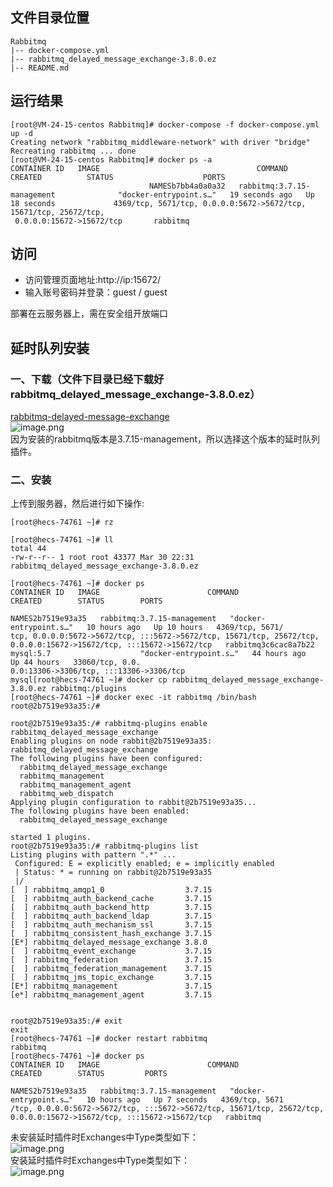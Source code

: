 ## 文件目录位置
```
Rabbitmq
|-- docker-compose.yml
|-- rabbitmq_delayed_message_exchange-3.8.0.ez
|-- README.md
```



## 运行结果
```
[root@VM-24-15-centos Rabbitmq]# docker-compose -f docker-compose.yml up -d
Creating network "rabbitmq_middleware-network" with driver "bridge"
Recreating rabbitmq ... done
[root@VM-24-15-centos Rabbitmq]# docker ps -a
CONTAINER ID   IMAGE                                   COMMAND                  CREATED          STATUS                    PORTS                                                             
                               NAMESb7bb4a0a0a32   rabbitmq:3.7.15-management              "docker-entrypoint.s…"   19 seconds ago   Up 18 seconds             4369/tcp, 5671/tcp, 0.0.0.0:5672->5672/tcp, 15671/tcp, 25672/tcp,
 0.0.0.0:15672->15672/tcp       rabbitmq
```
## 访问
  - 访问管理页面地址:http://ip:15672/
  - 输入账号密码并登录：guest  / guest
  
  部署在云服务器上，需在安全组开放端口
  
 ## 延时队列安装 
 
<a name="hMJEZ"></a>
### 一、下载（文件下目录已经下载好rabbitmq_delayed_message_exchange-3.8.0.ez）
[rabbitmq-delayed-message-exchange](https://github.com/rabbitmq/rabbitmq-delayed-message-exchange/releases/tag/v3.8.0)<br />![image.png](https://cdn.nlark.com/yuque/0/2022/png/1429632/1648685728111-21fa9aff-32d7-4b54-bac9-c493f98b9513.png#clientId=u13a0233c-5df1-4&crop=0&crop=0&crop=1&crop=1&from=paste&height=519&id=uc7a0bd05&margin=%5Bobject%20Object%5D&name=image.png&originHeight=519&originWidth=931&originalType=binary&ratio=1&rotation=0&showTitle=false&size=47608&status=done&style=none&taskId=uf7e57302-591e-4c58-8b15-55701dd041d&title=&width=931)<br />因为安装的rabbitmq版本是3.7.15-management，所以选择这个版本的延时队列插件。

<a name="DkNhq"></a>
### 二、安装
上传到服务器，然后进行如下操作:
```
[root@hecs-74761 ~]# rz

[root@hecs-74761 ~]# ll
total 44
-rw-r--r-- 1 root root 43377 Mar 30 22:31 rabbitmq_delayed_message_exchange-3.8.0.ez

```

```
[root@hecs-74761 ~]# docker ps
CONTAINER ID   IMAGE                        COMMAND                  CREATED        STATUS        PORTS           
                                                                                                                     NAMES2b7519e93a35   rabbitmq:3.7.15-management   "docker-entrypoint.s…"   10 hours ago   Up 10 hours   4369/tcp, 5671/
tcp, 0.0.0.0:5672->5672/tcp, :::5672->5672/tcp, 15671/tcp, 25672/tcp, 0.0.0.0:15672->15672/tcp, :::15672->15672/tcp   rabbitmq3c6cac8a7b22   mysql:5.7                    "docker-entrypoint.s…"   44 hours ago   Up 44 hours   33060/tcp, 0.0.
0.0:13306->3306/tcp, :::13306->3306/tcp                                                                               mysql[root@hecs-74761 ~]# docker cp rabbitmq_delayed_message_exchange-3.8.0.ez rabbitmq:/plugins
[root@hecs-74761 ~]# docker exec -it rabbitmq /bin/bash
root@2b7519e93a35:/# 

```
```
root@2b7519e93a35:/# rabbitmq-plugins enable rabbitmq_delayed_message_exchange
Enabling plugins on node rabbit@2b7519e93a35:
rabbitmq_delayed_message_exchange
The following plugins have been configured:
  rabbitmq_delayed_message_exchange
  rabbitmq_management
  rabbitmq_management_agent
  rabbitmq_web_dispatch
Applying plugin configuration to rabbit@2b7519e93a35...
The following plugins have been enabled:
  rabbitmq_delayed_message_exchange

started 1 plugins.
root@2b7519e93a35:/# rabbitmq-plugins list
Listing plugins with pattern ".*" ...
 Configured: E = explicitly enabled; e = implicitly enabled
 | Status: * = running on rabbit@2b7519e93a35
 |/
[  ] rabbitmq_amqp1_0                  3.7.15
[  ] rabbitmq_auth_backend_cache       3.7.15
[  ] rabbitmq_auth_backend_http        3.7.15
[  ] rabbitmq_auth_backend_ldap        3.7.15
[  ] rabbitmq_auth_mechanism_ssl       3.7.15
[  ] rabbitmq_consistent_hash_exchange 3.7.15
[E*] rabbitmq_delayed_message_exchange 3.8.0
[  ] rabbitmq_event_exchange           3.7.15
[  ] rabbitmq_federation               3.7.15
[  ] rabbitmq_federation_management    3.7.15
[  ] rabbitmq_jms_topic_exchange       3.7.15
[E*] rabbitmq_management               3.7.15
[e*] rabbitmq_management_agent         3.7.15
 

```
```
root@2b7519e93a35:/# exit
exit
[root@hecs-74761 ~]# docker restart rabbitmq
rabbitmq
[root@hecs-74761 ~]# docker ps
CONTAINER ID   IMAGE                        COMMAND                  CREATED        STATUS         PORTS          
                                                                                                                      NAMES2b7519e93a35   rabbitmq:3.7.15-management   "docker-entrypoint.s…"   10 hours ago   Up 7 seconds   4369/tcp, 5671
/tcp, 0.0.0.0:5672->5672/tcp, :::5672->5672/tcp, 15671/tcp, 25672/tcp, 0.0.0.0:15672->15672/tcp, :::15672->15672/tcp   rabbitmq
```
未安装延时插件时Exchanges中Type类型如下：<br />![image.png](https://cdn.nlark.com/yuque/0/2022/png/1429632/1648686773116-7e3381fa-7d96-4cd0-92d6-644a7a9eb401.png#clientId=u13a0233c-5df1-4&crop=0&crop=0&crop=1&crop=1&from=paste&height=742&id=u99954be0&margin=%5Bobject%20Object%5D&name=image.png&originHeight=742&originWidth=766&originalType=binary&ratio=1&rotation=0&showTitle=false&size=51584&status=done&style=none&taskId=ufbb51fa3-8526-4f1c-8a06-a15568cbe38&title=&width=766)<br />
安装延时插件时Exchanges中Type类型如下：<br />![image.png](https://cdn.nlark.com/yuque/0/2022/png/1429632/1648687100909-4831a32a-b229-4a1d-9dd6-05ec04c28947.png#clientId=u13a0233c-5df1-4&crop=0&crop=0&crop=1&crop=1&from=paste&height=698&id=u43fff605&margin=%5Bobject%20Object%5D&name=image.png&originHeight=698&originWidth=613&originalType=binary&ratio=1&rotation=0&showTitle=false&size=54677&status=done&style=none&taskId=u6fa72eda-ea58-40b5-9b97-00b1ab30363&title=&width=613)
